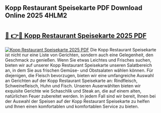 ## Kopp Restaurant Speisekarte PDF Download Online 2025 4HLM2

# <h2><a href="http://gcacpx5.nevu.top/?p=Kopp+Restaurant+Speisekarte">🔗 👉🔴 Kopp Restaurant Speisekarte 2025 PDF</a></h2>

[![Kopp Restaurant Speisekarte 2025 PDF](https://i.imgur.com/dBaPXMq.png)](http://gcacpx5.nevu.top/?p=Kopp+Restaurant+Speisekarte)
Die Kopp Restaurant Speisekarte ist nicht nur eine Liste von Gerichten, sondern auch eine Gelegenheit, den Geschmack zu genießen. Wenn Sie etwas Leichtes und Frisches suchen, bieten wir auf unserer Kopp Restaurant Speisekarte unseren Salatbereich an, in dem Sie aus frischen Gemüse- und Obstsalaten wählen können. Für diejenigen, die Fleisch bevorzugen, bieten wir eine umfangreiche Auswahl an Gerichten auf der Kopp Restaurant Speisekarte an: Rindfleisch, Schweinefleisch, Huhn und Fisch. Unseren Auserwählten bieten wir exquisite Gerichte wie Schaschlik und Steak an, die auf einem alten, natürlichen Feuer zubereitet werden. In jedem Fall sind wir bereit, Ihnen bei der Auswahl der Speisen auf der Kopp Restaurant Speisekarte zu helfen und Ihnen einen komfortablen und komfortablen Service zu bieten.
